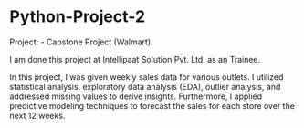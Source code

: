 # Python-Project-2

Project: - Capstone Project (Walmart).

I am done this project at Intellipaat Solution Pvt. Ltd. as an Trainee.

In this project, I was given weekly sales data for various outlets. I utilized statistical analysis, exploratory data analysis (EDA), outlier analysis, and addressed missing values to derive insights. Furthermore, I applied predictive modeling techniques to forecast the sales for each store over the next 12 weeks.

